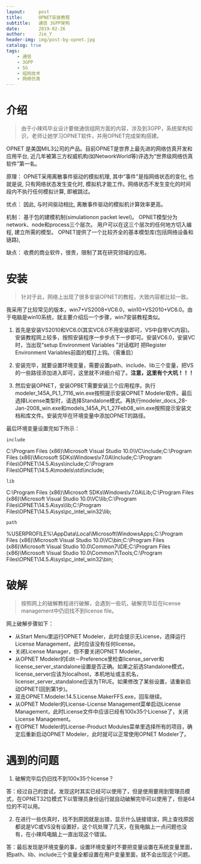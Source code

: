 ```yaml
---
layout:     post
title:      OPNET安装教程
subtitle:   通信 3GPP架构
date:       2019-02-26
author:     Jie_Y
header-img: img/post-bg-opnet.jpg
catalog: true
tags:
    - 通信
    - 3GPP
    - 5G
    - 组网技术
    - 网络仿真
---
```




# 介绍

> 由于小辣鸡毕业设计要做通信组网方面的内容，涉及到3GPP，系统架构知识，老师让她学习OPNET软件，并用OPNET完成架构搭建。

OPNET 是美国MIL3公司的产品。目前OPNET是世界上最先进的网络仿真开发和应用平台, 近几年被第三方权威机构(如NetworkWorld等)评选为“世界级网络仿真软件”第一名。

原理： 
OPNET采用离散事件驱动的模拟机理, 其中“事件”是指网络状态的变化, 也就是说, 只有网络状态发生变化时, 模拟机才能工作。网络状态不发生变化的时间段内不执行任何模拟计算, 即被跳过。 

优点： 
因此, 与时间驱动相比, 离散事件驱动的模拟机计算效率更高。 

机制： 
基于包的建模机制(simulationon packet level)。 
OPNET模型分为network、node和process三个层次。 
用户可以在这三个层次的任何地方切入编程, 建立所需的模型。 
OPNET提供了一个比较齐全的基本模型库(包括网络设备和链路), 

缺点： 
收费的商业软件，很贵，限制了其在研究领域的应用。

# 安装

> 针对于此，网络上出现了很多安装OPNET的教程，大致内容都比较一致。

我采用了比较常见的版本，win7+VS2008+VC6.0，win10+VS2010+VC6.0。由于电脑是win10系统，就主要介绍后一个步骤，win7安装教程类似。

1. 首先是安装VS2010和VC6.0(其实VC6.0不用安装即可，VS中自带VC内容)。安装教程网上较多，按照安装程序一步步点下一步即可。安装VC6.0，安装VC时，当出现“setup Environment Variables ”对话框时 把Register Environment Variables前面的框打上钩。（需重启）
2. 安装完毕，就要设置环境变量，需要设置path、include、lib三个变量，把VS的一些路径添加进入即可，这里就不详细介绍了。**注意，这里有个大坑！！！**

3. 然后安装OPNET，安装OPBET需要安装三个应用程序。执行modeler_145A_PL1_7116_win.exe按照提示安装OPNET Modeler软件。最后选择License类型时，请选择Standalone模式。再执行modeler_docs_28-Jan-2008_win.exe和models_145A_PL1_27Feb08_win.exe按照提示安装文档和库文件。安装完毕在环境变量中添加OPNET的路径。

最后环境变量设置完如下所示：

    include

C:\Program Files (x86)\Microsoft Visual Studio 10.0\VC\include;C:\Program Files (x86)\Microsoft SDKs\Windows\v7.0A\Include;C:\Program Files\OPNET\14.5.A\sys\include;C:\Program Files\OPNET\14.5.A\models\std\include;

    lib

C:\Program Files (x86)\Microsoft SDKs\Windows\v7.0A\Lib;C:\Program Files (x86)\Microsoft Visual Studio 10.0\VC\lib;C:\Program Files\OPNET\14.5.A\sys\lib;C:\Program Files\OPNET\14.5.A\sys\pc_intel_win32\lib;

    path

%USERPROFILE%\AppData\Local\Microsoft\WindowsApps;C:\Program Files (x86)\Microsoft Visual Studio 10.0\VC\bin;C:\Program Files (x86)\Microsoft Visual Studio 10.0\Common7\IDE;C:\Program Files (x86)\Microsoft Visual Studio 10.0\Common7\Tools;C:\Program Files\OPNET\14.5.A\sys\pc_intel_win32\bin;

# 破解

> 按照网上的破解教程进行破解，会遇到一些坑，破解完毕后在license management中仍旧找不到license file。

网上破解步骤如下：

   - 从Start Menu里运行OPNET Modeler，此时会提示无License，选择运行License  Management，此时应该没有任何license。
   - 关闭License Manager，但不要关闭OPNET Modeler。
   - 从OPNET Modeler的Edit－Preference里检查license_server和license_server_standalone设置是否正确。如果之前选Standalone模式，license_server应该为localhost，本机地址或主机名，licenser_server_standalone应该为TRUE。如果修改了某些设置，请重新启动OPNET(回到第1步)。
   - 双击OPNET.Modeler.14.5.License.MakerFFS.exe，回车继续。
   - 从OPNET Modeler的License-License Management菜单启动License Management，此时License文件中应该已经有100x35个License了，关闭License Management。
   - 在OPNET Modeler的License-Product Modules菜单里选择所有的项目，确定后重新启动OPNET Modeler，此时就可以正常使用OPNET Modeler了。

# 遇到的问题

1. 破解完毕后仍旧找不到100x35个license？

答：经过自己的尝试，发现这时其实已经可以使用了，但是使用要用到管理员模式，在OPNET32位模式下以管理员身份运行就自动破解完毕可以使用了，但是64位的不可以用。

2. 在进行一些仿真时，找不到原因就是出错，显示什么链接错误，网上查找原因都说是VC或VS没有设置好，这个坑处理了几天，在我电脑上一点问题也没有，在小辣鸡电脑上一直出现这个错误。

答：最后发现是环境变量的事，设置环境变量时不要把变量设置在系统变量里面，把path、lib、include三个变量全都设置在用户变量里面，就不会出现这个问题。